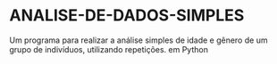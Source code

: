 # ANALISE-DE-DADOS-SIMPLES
Um programa para realizar a análise simples de idade e gênero de um grupo de indivíduos, utilizando repetições. em Python 
